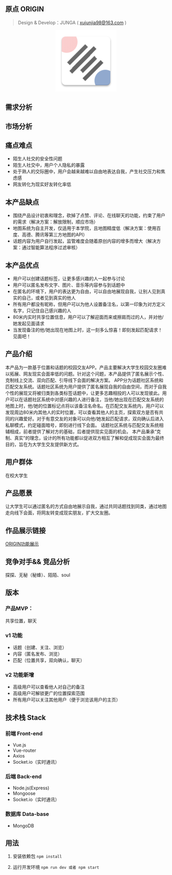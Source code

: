 ## 原点 ORIGIN
> Design & Develop：JUNGA ( xujunjia98@163.com )

<div align=center>

![logo](./src/client/assets/logo.png)

</div>

## 需求分析

## 市场分析

## 痛点难点
- 陌生人社交的安全性问题
- 陌生人社交中，用户个人隐私的暴露
- 处于熟人的交际圈中，用户会越来越难以自由地表达自我，产生社交压力和焦虑感
- 网友转化为现实好友转化率低

## 本产品缺点
- 围绕产品设计初衷和理念，砍掉了点赞、评论、在线聊天的功能，约束了用户的需求（解决方案：解放限制，顺应市场）
- 地图系统为自主开发，仅适用于本学院，且地图精度低（解决方案：使用百度、高德、腾讯等第三方地图的API）
- 话题内容为用户自行发起，监管难度会随着原创内容的增多而增大（解决方案：通过智能算法程序过滤审核）

## 本产品优点
- 用户可以创建话题标签，让更多感兴趣的人一起参与讨论
- 用户可以匿名发布文字、图片、音乐等内容参与到话题中
- 在匿名的环境下，用户的表达更为自由，可以自由地展现自我，让别人见到真实的自己，或者见到真实的他人
- 所有用户都没有昵称，但用户可以为他人设置备注名，以第一印象为对方定义名字，只记住自己感兴趣的人
- 80米内实时共享位置信息，用户可以了解迎面而来或擦肩而过的人，并对他/她发起见面请求
- 当发现备注的他/她出现在地图上时，这一刻多么惊喜！即刻发起匹配请求！见面吧！

## 产品介绍
本产品为一款基于位置和话题的校园交友APP。产品主要解决大学生校园交友圈难以拓展、网友现实会面率低的问题。针对这个问题，本产品提供了匿名展示个性、克制线上交流、双向匹配、引导线下会面的解决方案。
APP分为话题社区系统和匹配交友系统。话题社区系统为用户提供了匿名展现自我的自由空间，而对于自我个性的展现又将被归类到各类标签话题中，让更多志趣相投的人可以发现彼此。用户可以在话题社区系统中对感兴趣的人进行备注，当他/她出现在匹配交友系统的地图上时，他/她的位置标记点将以该备注名命名。在匹配交友系统内，用户可以发现周边80米内其他人的实时位置，可以查看其他人的主页，探索双方是否有共同的兴趣爱好。对于有意交友的对象可以向他/她发起匹配请求，双向确认后进入私聊模式，约定碰面暗号，即刻进行线下会面。
话题社区系统与匹配交友系统相辅相成，前者提供了解对方的基础，后者提供现实见面的机会。
本产品秉承“克制、真实”的理念，设计的所有功能都以促进双方相互了解和促成现实会面为最终目的，旨在为大学生交友提供新方式。

## 用户群体
在校大学生

## 产品愿景
让大学生可以通过匿名的方式自由地展示自我，通过共同话题找到同类，通过地图走向线下会面，将网友转变成现实朋友，扩大交友圈。

## 作品展示链接
[ORIGIN功能展示](https://v.youku.com/v_show/id_XNDE4MDY0NjQ4OA==.html?x=&sharefrom=android&sharekey=c2184bbc0fdfd336cfbd28d4cd8bd8764)

## 竞争对手&& 竞品分析
探探、无秘（秘蜂）、陌陌、soul

## 版本
### 产品MVP：
共享位置，聊天

### v1 功能
- 话题（创建、关注、浏览）
- 内容（匿名发布、浏览）
- 匹配（位置共享，双向确认，聊天）

### v2 功能新增
- 高级用户可以查看他人对自己的备注
- 高级用户可解锁更广的位置探索范围
- 所有用户可以关注其他用户（便于浏览该用户的主页）

## 技术栈 Stack

### 前端 Front-end
- Vue.js
- Vue-router
- Axios
- Socket.io（实时通讯）

### 后端 Back-end
- Node.js(Express)
- Mongoose
- Socket.io（实时通讯）

### 数据库 Data-base
- MongoDB


## 用法

1. 安装依赖包
   `npm install`

2. 运行开发环境
   `npm run dev 或者 npm start` 


